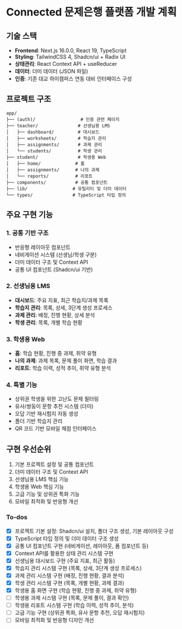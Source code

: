 <!-- 7be237b3-6ba4-46ba-9814-bd5e5f543553 1a7fa13b-0e80-45e6-9818-fdf9c0665861 -->
# Connected 문제은행 플랫폼 개발 계획

## 기술 스택

- **Frontend**: Next.js 16.0.0, React 19, TypeScript
- **Styling**: TailwindCSS 4, Shadcn/ui + Radix UI
- **상태관리**: React Context API + useReducer
- **데이터**: 더미 데이터 (JSON 파일)
- **인증**: 기존 대교 하이캠퍼스 연동 대비 인터페이스 구성

## 프로젝트 구조

```
app/
├── (auth)/                 # 인증 관련 페이지
├── teacher/               # 선생님용 LMS
│   ├── dashboard/         # 대시보드
│   ├── worksheets/        # 학습지 관리
│   ├── assignments/       # 과제 관리
│   └── students/          # 학생 관리
├── student/               # 학생용 Web
│   ├── home/             # 홈
│   ├── assignments/      # 나의 과제
│   └── reports/          # 리포트
├── components/           # 공통 컴포넌트
├── lib/                 # 유틸리티 및 더미 데이터
└── types/               # TypeScript 타입 정의
```

## 주요 구현 기능

### 1. 공통 기반 구조

- 반응형 레이아웃 컴포넌트
- 네비게이션 시스템 (선생님/학생 구분)
- 더미 데이터 구조 및 Context API
- 공통 UI 컴포넌트 (Shadcn/ui 기반)

### 2. 선생님용 LMS

- **대시보드**: 주요 지표, 최근 학습지/과제 목록
- **학습지 관리**: 목록, 상세, 3단계 생성 프로세스
- **과제 관리**: 배정, 진행 현황, 상세 분석
- **학생 관리**: 목록, 개별 학습 현황

### 3. 학생용 Web

- **홈**: 학습 현황, 진행 중 과제, 취약 유형
- **나의 과제**: 과제 목록, 문제 풀이 화면, 학습 결과
- **리포트**: 학습 이력, 성적 추이, 취약 유형 분석

### 4. 특별 기능

- 상위권 학생을 위한 고난도 문제 필터링
- 유사/쌍둥이 문항 추천 시스템 (더미)
- 오답 기반 재시험지 자동 생성
- 폴더 기반 학습지 관리
- QR 코드 기반 모바일 채점 인터페이스

## 구현 우선순위

1. 기본 프로젝트 설정 및 공통 컴포넌트
2. 더미 데이터 구조 및 Context API
3. 선생님용 LMS 핵심 기능
4. 학생용 Web 핵심 기능
5. 고급 기능 및 상위권 특화 기능
6. 모바일 최적화 및 반응형 개선

### To-dos

- [x] 프로젝트 기본 설정: Shadcn/ui 설치, 폴더 구조 생성, 기본 레이아웃 구성
- [x] TypeScript 타입 정의 및 더미 데이터 구조 생성
- [x] 공통 UI 컴포넌트 구현 (네비게이션, 레이아웃, 폼 컴포넌트 등)
- [x] Context API를 활용한 상태 관리 시스템 구현
- [x] 선생님용 대시보드 구현 (주요 지표, 최근 활동)
- [x] 학습지 관리 시스템 구현 (목록, 상세, 3단계 생성 프로세스)
- [x] 과제 관리 시스템 구현 (배정, 진행 현황, 결과 분석)
- [x] 학생 관리 시스템 구현 (목록, 개별 현황, 과제 결과)
- [x] 학생용 홈 화면 구현 (학습 현황, 진행 중 과제, 취약 유형)
- [ ] 학생용 과제 시스템 구현 (목록, 문제 풀이, 결과 확인)
- [ ] 학생용 리포트 시스템 구현 (학습 이력, 성적 추이, 분석)
- [ ] 고급 기능 구현 (상위권 특화, 유사 문항 추천, 오답 재시험지)
- [ ] 모바일 최적화 및 반응형 디자인 개선